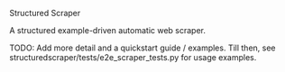 Structured Scraper

A structured example-driven automatic web scraper.

TODO: Add more detail and a quickstart guide / examples. Till then, see structuredscraper/tests/e2e_scraper_tests.py for usage examples.